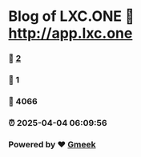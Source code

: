 # Blog of LXC.ONE :link: http://app.lxc.one 
### :page_facing_up: [2](http://app.lxc.one/tag.html) 
### :speech_balloon: 1 
### :hibiscus: 4066 
### :alarm_clock: 2025-04-04 06:09:56 
### Powered by :heart: [Gmeek](https://github.com/Meekdai/Gmeek)

